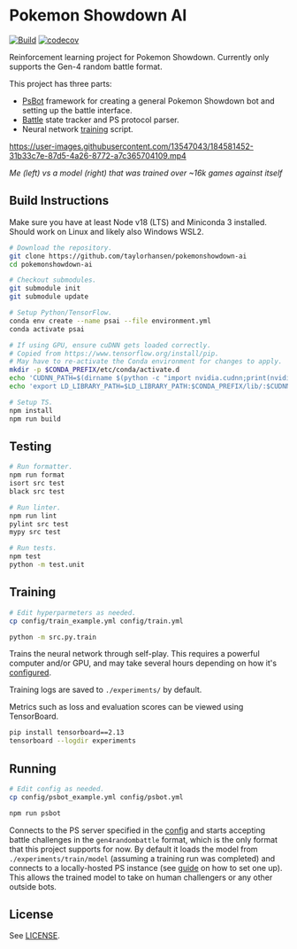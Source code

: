 # Pokemon Showdown AI

[![Build](https://github.com/taylorhansen/pokemonshowdown-ai/actions/workflows/build.yml/badge.svg)](https://github.com/taylorhansen/pokemonshowdown-ai/actions/workflows/build.yml)
[![codecov](https://codecov.io/gh/taylorhansen/pokemonshowdown-ai/branch/main/graph/badge.svg?token=qRdGD5oRzd)](https://codecov.io/gh/taylorhansen/pokemonshowdown-ai)

Reinforcement learning project for Pokemon Showdown. Currently only supports the
Gen-4 random battle format.

This project has three parts:

-   [PsBot](/src/ts/psbot) framework for creating a general Pokemon Showdown bot
    and setting up the battle interface.
-   [Battle](/src/ts/battle) state tracker and PS protocol parser.
-   Neural network [training](/src/py/train.py) script.

https://user-images.githubusercontent.com/13547043/184581452-31b33c7e-87d5-4a26-8772-a7c365704109.mp4

_Me (left) vs a model (right) that was trained over ~16k games against itself_

## Build Instructions

Make sure you have at least Node v18 (LTS) and Miniconda 3 installed. Should
work on Linux and likely also Windows WSL2.

```sh
# Download the repository.
git clone https://github.com/taylorhansen/pokemonshowdown-ai
cd pokemonshowdown-ai

# Checkout submodules.
git submodule init
git submodule update

# Setup Python/TensorFlow.
conda env create --name psai --file environment.yml
conda activate psai

# If using GPU, ensure cuDNN gets loaded correctly.
# Copied from https://www.tensorflow.org/install/pip.
# May have to re-activate the Conda environment for changes to apply.
mkdir -p $CONDA_PREFIX/etc/conda/activate.d
echo 'CUDNN_PATH=$(dirname $(python -c "import nvidia.cudnn;print(nvidia.cudnn.__file__)"))' >> $CONDA_PREFIX/etc/conda/activate.d/env_vars.sh
echo 'export LD_LIBRARY_PATH=$LD_LIBRARY_PATH:$CONDA_PREFIX/lib/:$CUDNN_PATH/lib' >> $CONDA_PREFIX/etc/conda/activate.d/env_vars.sh

# Setup TS.
npm install
npm run build
```

## Testing

```sh
# Run formatter.
npm run format
isort src test
black src test

# Run linter.
npm run lint
pylint src test
mypy src test

# Run tests.
npm test
python -m test.unit
```

## Training

```sh
# Edit hyperparmeters as needed.
cp config/train_example.yml config/train.yml

python -m src.py.train
```

Trains the neural network through self-play. This requires a powerful computer
and/or GPU, and may take several hours depending on how it's
[configured](/config/train_example.yml).

Training logs are saved to `./experiments/` by default.

Metrics such as loss and evaluation scores can be viewed using TensorBoard.

```sh
pip install tensorboard==2.13
tensorboard --logdir experiments
```

## Running

```sh
# Edit config as needed.
cp config/psbot_example.yml config/psbot.yml

npm run psbot
```

Connects to the PS server specified in the [config](/config/psbot_example.yml)
and starts accepting battle challenges in the `gen4randombattle` format, which
is the only format that this project supports for now. By default it loads the
model from `./experiments/train/model` (assuming a training run was completed)
and connects to a locally-hosted PS instance (see
[guide](https://github.com/smogon/pokemon-showdown/blob/master/server/README.md)
on how to set one up). This allows the trained model to take on human
challengers or any other outside bots.

## License

See [LICENSE](/LICENSE).
